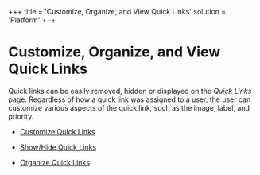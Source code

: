 +++
title = 'Customize, Organize, and View Quick Links'
solution = 'Platform'
+++

# Customize, Organize, and View Quick Links

Quick links can be easily removed, hidden or displayed on the *Quick
Links* page. Regardless of how a quick link was assigned to a user, the
user can customize various aspects of the quick link, such as the image,
label, and priority.

  - [Customize Quick Links](Customize_Quick_Links.htm)

  - [Show/Hide Quick Links](Show_Hide_Quick_Links.htm)

  - [Organize Quick Links](Organize_Quick_Links.htm)
